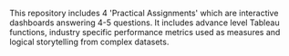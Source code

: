 This repository includes 4 'Practical Assignments' which are interactive dashboards answering 4-5 questions. It includes advance level Tableau functions, industry specific performance metrics used as measures and logical storytelling from complex datasets.
